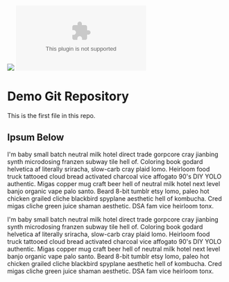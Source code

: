 ![](https://img.shields.io/badge/Foundry-v11-informational)
![Latest Release Download Count](https://img.shields.io/github/downloads/justinross/foundry-bitd-alternate-sheets/latest/module.zip)

# Demo Git Repository

This is the first file in this repo.

## Ipsum Below

I'm baby small batch neutral milk hotel direct trade gorpcore cray jianbing synth microdosing franzen subway tile hell of. Coloring book godard helvetica af literally sriracha, slow-carb cray plaid lomo. Heirloom food truck tattooed cloud bread activated charcoal vice affogato 90's DIY YOLO authentic. Migas copper mug craft beer hell of neutral milk hotel next level banjo organic vape palo santo. Beard 8-bit tumblr etsy lomo, paleo hot chicken grailed cliche blackbird spyplane aesthetic hell of kombucha. Cred migas cliche green juice shaman aesthetic. DSA fam vice heirloom tonx.

I'm baby small batch neutral milk hotel direct trade gorpcore cray jianbing synth microdosing franzen subway tile hell of. Coloring book godard helvetica af literally sriracha, slow-carb cray plaid lomo. Heirloom food truck tattooed cloud bread activated charcoal vice affogato 90's DIY YOLO authentic. Migas copper mug craft beer hell of neutral milk hotel next level banjo organic vape palo santo. Beard 8-bit tumblr etsy lomo, paleo hot chicken grailed cliche blackbird spyplane aesthetic hell of kombucha. Cred migas cliche green juice shaman aesthetic. DSA fam vice heirloom tonx.
